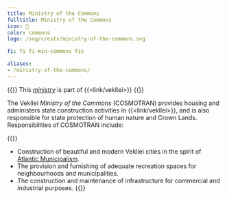 ```yaml
---
title: Ministry of the Commons
fulltitle: Ministry of the Commons
icon: 🏡
color: commons
logo: /svg/crests/ministry-of-the-commons.svg

fi: fi fi-min-commons fis

aliases:
- /ministry-of-the-commons/
---
```

{{<note series>}}
 This *[ministry](/ministries/)* is part of {{<link/vekllei>}}
{{</note>}}

The Vekllei *Ministry of the Commons* (COSMOTRAN) provides housing and administers state construction activities in {{<link/vekllei>}}, and is also responsible for state protection of human nature and Crown Lands. Responsibilities of COSMOTRAN include:

{{<note panel>}}
* Construction of beautiful and modern Vekllei cities in the spirit of [Atlantic Municipalism](/vekllei/#atlantic-municipalism).
* The provision and furnishing of adequate recreation spaces for neighbourhoods and municipalities.
* The construction and maintenance of infrastructure for commercial and industrial purposes.
{{</note>}}